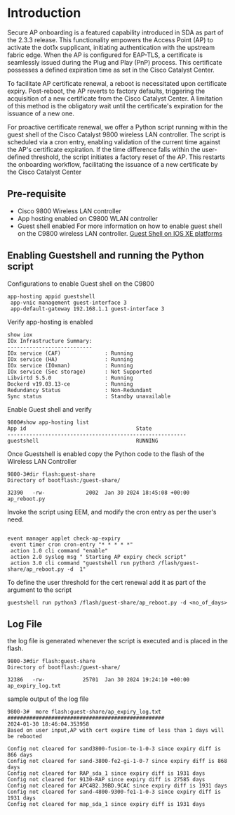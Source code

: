 # Introduction
Secure AP onboarding is a featured capability introduced in SDA as part of the 2.3.3 release. This functionality empowers the Access Point (AP) to activate the dot1x supplicant, initiating authentication with the upstream fabric edge. When the AP is configured for EAP-TLS, a certificate is seamlessly issued during the Plug and Play (PnP) process. This certificate possesses a defined expiration time as set in the Cisco Catalyst Center.

To facilitate AP certificate renewal, a reboot is necessitated upon certificate expiry. Post-reboot, the AP reverts to factory defaults, triggering the acquisition of a new certificate from the Cisco Catalyst Center. A limitation of this method is the obligatory wait until the certificate's expiration for the issuance of a new one.

For proactive certificate renewal, we offer a Python script running within the guest shell of the Cisco Catalyst 9800 wireless LAN controller. The script is scheduled via a cron entry, enabling validation of the current time against the AP's certificate expiration. If the time difference falls within the user-defined threshold, the script initiates a factory reset of the AP. This restarts the onboarding workflow, facilitating the issuance of a new certificate by the Cisco Catalyst Center


## Pre-requisite
  - Cisco 9800 Wireless LAN controller
  - App hosting enabled on C9800 WLAN controller
  - Guest shell enabled 
For more information on how to enable guest shell on the C9800 wireless LAN controller.
[Guest Shell on IOS XE platforms](https://www.cisco.com/c/en/us/td/docs/ios-xml/ios/prog/configuration/173/b_173_programmability_cg/guest_shell.html)

## Enabling Guestshell and running the Python script

Configurations to enable Guest shell on the C9800

```
app-hosting appid guestshell
 app-vnic management guest-interface 3
 app-default-gateway 192.168.1.1 guest-interface 3
```
Verify app-hosting is enabled
```
show iox
IOx Infrastructure Summary:
---------------------------
IOx service (CAF)              : Running
IOx service (HA)               : Running
IOx service (IOxman)           : Running
IOx service (Sec storage)      : Not Supported
Libvirtd 5.5.0                 : Running
Dockerd v19.03.13-ce           : Running
Redundancy Status              : Non-Redundant
Sync status                    : Standby unavailable
```

Enable Guest shell and verify
```
9800#show app-hosting list
App id                                   State
---------------------------------------------------------
guestshell                               RUNNING
```
Once Guestshell is enabled copy the Python code to the flash of the Wireless LAN Controller
```
9800-3#dir flash:guest-share
Directory of bootflash:/guest-share/

32390   -rw-             2002  Jan 30 2024 18:45:08 +00:00  ap_reboot.py
```
Invoke the script using EEM, and modify the cron entry as per the user's need.
```

event manager applet check-ap-expiry
 event timer cron cron-entry "* * * * *"
 action 1.0 cli command "enable"
 action 2.0 syslog msg " Starting AP expiry check script"
 action 3.0 cli command "guestshell run python3 /flash/guest-share/ap_reboot.py -d  1"
```
To define the user threshold for the cert renewal add it as part of the argument to the script
```
guestshell run python3 /flash/guest-share/ap_reboot.py -d <no_of_days>
```

## Log File

the log file is generated whenever the script is executed and is placed in the flash.
```
9800-3#dir flash:guest-share
Directory of bootflash:/guest-share/

32386   -rw-            25701  Jan 30 2024 19:24:10 +00:00  ap_expiry_log.txt
```
sample output of the log file

```
9800-3#  more flash:guest-share/ap_expiry_log.txt
##################################################
2024-01-30 18:46:04.353958
Based on user input,AP with cert expire time of less than 1 days will be rebooted

Config not cleared for sand3800-fusion-te-1-0-3 since expiry diff is 866 days
Config not cleared for sand-3800-fe2-gi-1-0-7 since expiry diff is 868 days
Config not cleared for RAP_sda_1 since expiry diff is 1931 days
Config not cleared for 9130-RAP since expiry diff is 27585 days
Config not cleared for APC4B2.39BD.9CAC since expiry diff is 1931 days
Config not cleared for sand-4800-9300-fe1-1-0-3 since expiry diff is 1931 days
Config not cleared for map_sda_1 since expiry diff is 1931 days
```


